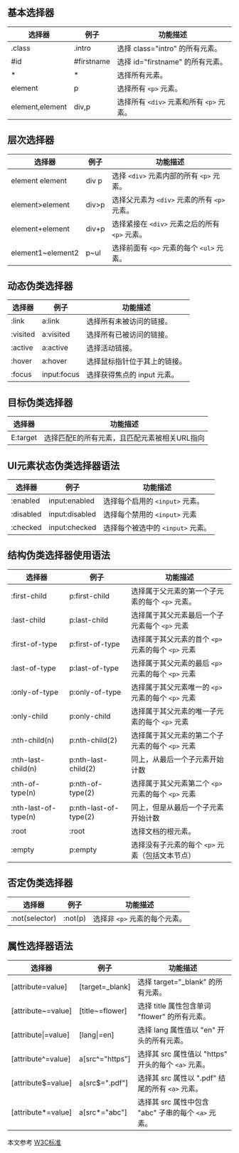 ## 基本选择器

|选择器	|例子|	功能描述
|-|-|-|
|.class	        | .intro	    | 选择 class="intro" 的所有元素。	|
|#id   	        | #firstname	| 选择 id="firstname" 的所有元素。|
|*	              | *	          | 选择所有元素。|
|element	        | p	          | 选择所有 `<p>` 元素。|
|element,element	| div,p	      | 选择所有 `<div>` 元素和所有 `<p>` 元素。|


## 层次选择器

选择器|	例子|	功能描述|
|-|-|-|
element element	  | div p	 | 选择 `<div>` 元素内部的所有 `<p>` 元素。	
element>element	  | div>p	 | 选择父元素为 `<div>` 元素的所有 `<p>` 元素。	
element+element	  | div+p	 | 选择紧接在 `<div>` 元素之后的所有 `<p>` 元素。	
element1~element2	| p~ul	 | 选择前面有 `<p>` 元素的每个 `<ul>` 元素。	

## 动态伪类选择器

选择器	|例子|	功能描述
|-|-|-|
:link	   | a:link	      | 选择所有未被访问的链接。
:visited | a:visited	  | 选择所有已被访问的链接。
:active	 | a:active	    | 选择活动链接。
:hover	 | a:hover	    | 选择鼠标指针位于其上的链接。
:focus	 | input:focus	| 选择获得焦点的 input 元素。
## 目标伪类选择器

选择器	|功能描述|
|-|-|
E:target|	选择匹配E的所有元素，且匹配元素被相关URL指向

## UI元素状态伪类选择器语法

选择器|	例子|	功能描述
|-|-|-|
:enabled	| input:enabled	  | 选择每个启用的 `<input>` 元素。
:disabled	| input:disabled	| 选择每个禁用的 `<input>` 元素
:checked	| input:checked	  | 选择每个被选中的 `<input>` 元素。

## 结构伪类选择器使用语法

选择器|	例子|	功能描述
|-|-|-|
:first-child	        | p:first-child	        | 选择属于父元素的第一个子元素的每个 `<p>` 元素。
:last-child	          | p:last-child	        | 选择属于其父元素最后一个子元素每个 `<p>` 元素
:first-of-type	      | p:first-of-type	      | 选择属于其父元素的首个 `<p>` 元素的每个 `<p>` 元素
:last-of-type	        | p:last-of-type	      | 选择属于其父元素的最后 `<p>` 元素的每个 `<p>` 元素
:only-of-type	        | p:only-of-type	      | 选择属于其父元素唯一的 `<p>` 元素的每个 `<p>` 元素
:only-child	          | p:only-child	        | 选择属于其父元素的唯一子元素的每个 `<p>` 元素
:nth-child(n) 	      | p:nth-child(2)	      | 选择属于其父元素的第二个子元素的每个 `<p>` 元素
:nth-last-child(n)	  | p:nth-last-child(2)	  | 同上，从最后一个子元素开始计数
:nth-of-type(n)	      | p:nth-of-type(2)	    | 选择属于其父元素第二个 `<p>` 元素的每个 `<p>` 元素
:nth-last-of-type(n)	| p:nth-last-of-type(2)	| 同上，但是从最后一个子元素开始计数
:root	                | :root	                | 选择文档的根元素。
:empty                | p:empty	              | 选择没有子元素的每个 `<p>` 元素（包括文本节点）

## 否定伪类选择器

选择器|	例子|	功能描述
|-|-|-|
:not(selector)|	:not(p)|	选择非 `<p>` 元素的每个元素。	

## 属性选择器语法

选择器|	例子|	功能描述
|-|-|-|
\[attribute=value]	  | \[target=_blank]	| 选择 target="_blank" 的所有元素。
\[attribute~=value]	  | \[title~=flower]	| 选择 title 属性包含单词 "flower" 的所有元素。
\[attribute\|=value]	| \[lang\|=en]	    | 选择 lang 属性值以 "en" 开头的所有元素。
\[attribute^=value]	  | a\[src^="https"]	| 选择其 src 属性值以 "https" 开头的每个 `<a>` 元素。
\[attribute$=value]	  | a\[src$=".pdf"]	| 选择其 src 属性以 ".pdf" 结尾的所有 `<a>` 元素。
\[attribute*=value]	  | a\[src*="abc"]	  | 选择其 src 属性中包含 "abc" 子串的每个 `<a>` 元素。

本文参考 [W3C标准](https://www.w3.org/TR/css3-selectors/#selectors)
